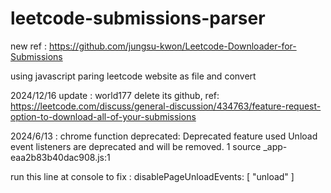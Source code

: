 # leetcode-submissions-parser

new ref : https://github.com/jungsu-kwon/Leetcode-Downloader-for-Submissions

using javascript paring leetcode website as file and convert

2024/12/16 update : world177 delete its github, ref: https://leetcode.com/discuss/general-discussion/434763/feature-request-option-to-download-all-of-your-submissions

2024/6/13 : chrome function deprecated:
Deprecated feature used
Unload event listeners are deprecated and will be removed.
1 source
_app-eaa2b83b40dac908.js:1

run this line at console to fix  : disablePageUnloadEvents: [ "unload" ]


